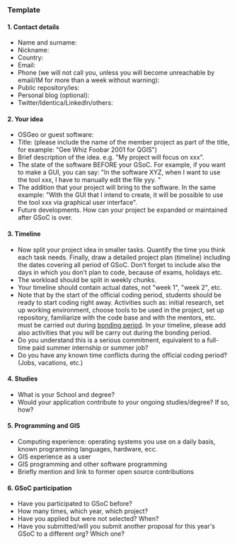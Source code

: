 ### Template

#### 1\. Contact details

  - Name and surname:
  - Nickname:
  - Country:
  - Email:
  - Phone (we will not call you, unless you will become unreachable by
    email/IM for more than a week without warning):
  - Public repository/ies:
  - Personal blog (optional):
  - Twitter/Identica/LinkedIn/others:

#### 2\. Your idea

  - OSGeo or guest software:
  - Title: (please include the name of the member project as part of the
    title, for example: "Gee Whiz Foobar 2001 for QGIS")
  - Brief description of the idea. e.g. "My project will focus on xxx".
  - The state of the software BEFORE your GSoC. For example, if you want
    to make a GUI, you can say: "In the software XYZ, when I want to use
    the tool xxx, I have to manually edit the file yyy. "
  - The addition that your project will bring to the software. In the
    same example: "With the GUI that I intend to create, it will be
    possible to use the tool xxx via graphical user interface".
  - Future developments. How can your project be expanded or maintained
    after GSoC is over.

#### 3\. Timeline

  - Now split your project idea in smaller tasks. Quantify the time you
    think each task needs. Finally, draw a detailed project plan
    (timeline) including the dates covering all period of GSoC. Don’t
    forget to include also the days in which you don’t plan to code,
    because of exams, holidays etc.
  - The workload should be split in weekly chunks.
  - Your timeline should contain actual dates, not "week 1", "week 2", etc.
  - Note that by the start of the official coding period, students
    should be ready to start coding right away. Activities such as:
    initial research, set up working environment, choose tools to be
    used in the project, set up repository, familiarize with the code 
    base and with the mentors, etc. must be carried out
    during [ bonding
    period](https://wiki.osgeo.org/wiki/Google_Summer_of_Code_Recommendations_for_Students#Bonding_period).
    In your timeline, please add also activities that you will be carry
    out during the bonding period.
  - Do you understand this is a serious commitment, equivalent to a
    full-time paid summer internship or summer job?
  - Do you have any known time conflicts during the official coding
    period? (Jobs, vacations, etc.)

#### 4\. Studies

  - What is your School and degree?
  - Would your application contribute to your ongoing studies/degree? If
    so, how?

#### 5\. Programming and GIS

  - Computing experience: operating systems you use on a daily basis,
    known programming languages, hardware, ecc.
  - GIS experience as a user
  - GIS programming and other software programming
  - Briefly mention and link to former open source contributions

#### 6\. GSoC participation

  - Have you participated to GSoC before?
  - How many times, which year, which project?
  - Have you applied but were not selected? When?
  - Have you submitted/will you submit another proposal for this year's
    GSoC to a different org? Which one?

